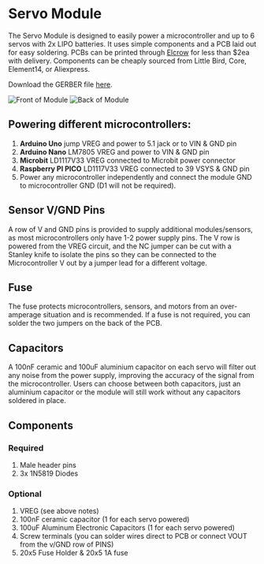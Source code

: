 # Servo Module
The Servo Module is designed to easily power a microcontroller and up to 6 servos with 2x LIPO batteries. It uses simple components and a PCB laid out for easy soldering.
PCBs can be printed through [Elcrow](https://www.elecrow.com/pcb-manufacturing.html) for less than $2ea with delivery. Components can be cheaply sourced from Little Bird, Core, Element14, or Aliexpress.

Download the GERBER file [here](TempeHS_Sensor_Catalogue/ServoModule/ServerModule_GERBER.zip).

![Front of Module](https://github.com/TempeHS/TempeHS_Ardunio_Boilerplate/blob/main/TempeHS_Sensor_Catalogue/ServoModule/front.svg)
![Back of Module](https://github.com/TempeHS/TempeHS_Ardunio_Boilerplate/blob/main/TempeHS_Sensor_Catalogue/ServoModule/back.svg)

## Powering different microcontrollers:
1. **Arduino Uno** jump VREG and power to 5.1 jack or to VIN & GND pin
2. **Arduino Nano** LM7805 VREG and power to VIN & GND pin
3. **Microbit** LD1117V33 VREG connected to Microbit power connector
4. **Raspberry PI PICO** LD1117V33 VREG connected to 39 VSYS & GND pin
5. Power any microcontroller independently and connect the module GND to microcontroller GND (D1 will not be required).

## Sensor V/GND Pins
A row of V and GND pins is provided to supply additional modules/sensors, as most microcontrollers only have 1-2 power supply pins. The V row is powered from the VREG circuit, and the NC jumper can be cut with a Stanley knife to isolate the pins so they can be connected to the Microcontroller V out by a jumper lead for a different voltage.

## Fuse
The fuse protects microcontrollers, sensors, and motors from an over-amperage situation and is recommended. If a fuse is not required, you can solder the two jumpers on the back of the PCB.

## Capacitors
A 100nF ceramic and 100uF aluminium capacitor on each servo will filter out any noise from the power supply, improving the accuracy of the signal from the microcontroller. Users can choose between both capacitors, just an aluminium capacitor or the module will still work without any capacitors soldered in place.

## Components
### Required
1. Male header pins
2. 3x 1N5819 Diodes

### Optional
1. VREG (see above notes)
2. 100nF ceramic capacitor (1 for each servo powered)
3. 100uF Aluminum Electronic Capacitors (1 for each servo powered)
4. Screw terminals (you can solder wires direct to PCB or connect VOUT from the v/GND row of PINS)
5. 20x5 Fuse Holder & 20x5 1A fuse